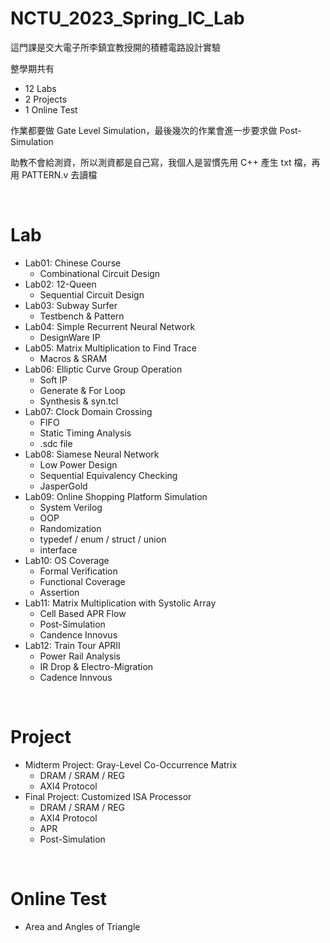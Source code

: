 NCTU_2023_Spring_IC_Lab
===
這門課是交大電子所李鎮宜教授開的積體電路設計實驗

整學期共有
- 12 Labs
- 2 Projects
- 1 Online Test

作業都要做 Gate Level Simulation，最後幾次的作業會進一步要求做 Post-Simulation

助教不會給測資，所以測資都是自己寫，我個人是習慣先用 C++ 產生 txt 檔，再用 PATTERN.v 去讀檔

&emsp;

Lab
===
- Lab01: Chinese Course
  - Combinational Circuit Design
- Lab02: 12-Queen
  - Sequential Circuit Design
- Lab03: Subway Surfer
  - Testbench & Pattern
- Lab04: Simple Recurrent Neural Network
  - DesignWare IP
- Lab05: Matrix Multiplication to Find Trace
  - Macros & SRAM
- Lab06: Elliptic Curve Group Operation
  - Soft IP
  - Generate & For Loop
  - Synthesis & syn.tcl
- Lab07: Clock Domain Crossing
  - FIFO
  - Static Timing Analysis
  - .sdc file
- Lab08: Siamese Neural Network
  - Low Power Design
  - Sequential Equivalency Checking
  - JasperGold
- Lab09: Online Shopping Platform Simulation
  - System Verilog
  - OOP
  - Randomization
  - typedef / enum / struct / union
  - interface
- Lab10: OS Coverage
  - Formal Verification
  - Functional Coverage
  - Assertion
- Lab11: Matrix Multiplication with Systolic Array
  - Cell Based APR Flow
  - Post-Simulation
  - Candence Innovus
- Lab12: Train Tour APRII
  - Power Rail Analysis
  - IR Drop & Electro-Migration
  - Cadence Innvous 

&emsp;

Project
===
- Midterm Project: Gray-Level Co-Occurrence Matrix
  - DRAM / SRAM / REG
  - AXI4 Protocol
- Final Project: Customized ISA Processor
  - DRAM / SRAM / REG
  - AXI4 Protocol
  - APR
  - Post-Simulation

&emsp;

Online Test
===
- Area and Angles of Triangle
